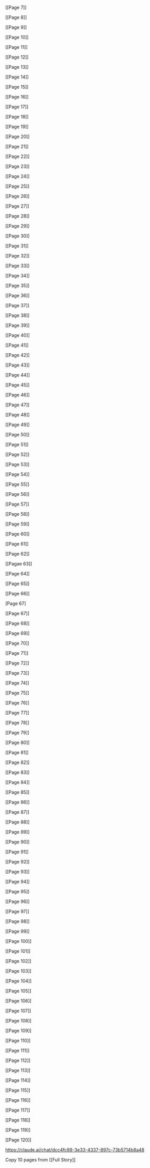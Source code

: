 

[[Page 7]]

[[Page 8]]

[[Page 9]]

[[Page 10]]

[[Page 11]]

[[Page 12]]

[[Page 13]]

[[Page 14]]

[[Page 15]]

[[Page 16]]

[[Page 17]]

[[Page 18]]

[[Page 19]]

[[Page 20]]

[[Page 21]]

[[Page 22]]

[[Page 23]]

[[Page 24]]

[[Page 25]]

[[Page 26]]

[[Page 27]]

[[Page 28]]

[[Page 29]]

[[Page 30]]

[[Page 31]]

[[Page 32]]

[[Page 33]]

[[Page 34]]

[[Page 35]]

[[Page 36]]

[[Page 37]]

[[Page 38]]

[[Page 39]]

[[Page 40]]

[[Page 41]]

[[Page 42]]

[[Page 43]]

[[Page 44]]

[[Page 45]]

[[Page 46]]

[[Page 47]]

[[Page 48]]

[[Page 49]]

[[Page 50]]

[[Page 51]]

[[Page 52]]

[[Page 53]]

[[Page 54]]

[[Page 55]]

[[Page 56]]

[[Page 57]]

[[Page 58]]

[[Page 59]]

[[Page 60]]

[[Page 61]]

[[Page 62]]

[[Pagae 63]]

[[Page 64]]

[[Page 65]]

[[Page 66]]

[Page 67]

[[Page 67]]

[[Page 68]]

[[Page 69]]

[[Page 70]]

[[Page 71]]

[[Page 72]]

[[Page 73]]

[[Page 74]]

[[Page 75]]

[[Page 76]]

[[Page 77]]

[[Page 78]]

[[Page 79]]

[[Page 80]]

[[Page 81]]

[[Page 82]]

[[Page 83]]

[[Page 84]]

[[Page 85]]

[[Page 86]]

[[Page 87]]

[[Page 88]]

[[Page 89]]

[[Page 90]]

[[Page 91]]

[[Page 92]]

[[Page 93]]

[[Page 94]]

[[Page 95]]

[[Page 96]]

[[Page 97]]

[[Page 98]]

[[Page 99]]

[[Page 100]]

[[Page 101]]

[[Page 102]]

[[Page 103]]

[[Page 104]]

[[Page 105]]

[[Page 106]]

[[Page 107]]

[[Page 108]]

[[Page 109]]

[[Page 110]]

[[Page 111]]

[[Page 112]]

[[Page 113]]

[[Page 114]]

[[Page 115]]

[[Page 116]]

[[Page 117]]

[[Page 118]]

[[Page 119]]

[[Page 120]]

https://claude.ai/chat/dcc4fc88-3e33-4337-897c-73b5714b8a48

Copy 10 pages from [[Full Story]]